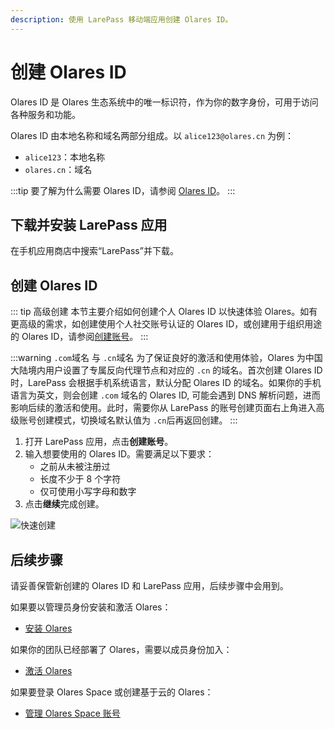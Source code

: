 ```yaml
---
description: 使用 LarePass 移动端应用创建 Olares ID。
---
```

# 创建 Olares ID

Olares ID 是 Olares 生态系统中的唯一标识符，作为你的数字身份，可用于访问各种服务和功能。

Olares ID 由本地名称和域名两部分组成。以 `alice123@olares.cn` 为例：
- `alice123`：本地名称
- `olares.cn`：域名

:::tip
要了解为什么需要 Olares ID，请参阅 [Olares ID](../concepts/olares-id.md)。
:::

## 下载并安装 LarePass 应用

在手机应用商店中搜索“LarePass”并下载。

## 创建 Olares ID

::: tip 高级创建
本节主要介绍如何创建个人 Olares ID 以快速体验 Olares。如有更高级的需求，如创建使用个人社交账号认证的 Olares ID，或创建用于组织用途的 Olares ID，请参阅[创建账号](../larepass/create-account.md)。
:::

:::warning `.com`域名 与 `.cn`域名
为了保证良好的激活和使用体验，Olares 为中国大陆境内用户设置了专属反向代理节点和对应的 `.cn` 的域名。首次创建 Olares ID 时，LarePass 会根据手机系统语言，默认分配 Olares ID 的域名。如果你的手机语言为英文，则会创建 `.com` 域名的 Olares ID, 可能会遇到 DNS 解析问题，进而影响后续的激活和使用。此时，需要你从 LarePass 的账号创建页面右上角进入高级账号创建模式，切换域名默认值为 `.cn`后再返回创建。
:::

1. 打开 LarePass 应用，点击**创建账号**。
2. 输入想要使用的 Olares ID。需要满足以下要求：
   * 之前从未被注册过
   * 长度不少于 8 个字符
   * 仅可使用小写字母和数字
3. 点击**继续**完成创建。

![快速创建](/images/manual/get-started/create-olares-id.png)

## 后续步骤

请妥善保管新创建的 Olares ID 和 LarePass 应用，后续步骤中会用到。

如果要以管理员身份安装和激活 Olares：
- [安装 Olares](./install-olares)

如果你的团队已经部署了 Olares，需要以成员身份加入：
- [激活 Olares](./activate-olares)

如果要登录 Olares Space 或创建基于云的 Olares：
- [管理 Olares Space 账号](../../space/manage-accounts)